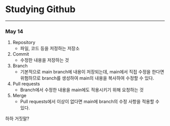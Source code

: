 # Studying Github
---
### May 14
1. Repository
    - 파일, 코드 등을 저정하는 저장소
2. Commit
    - 수정한 내용을 저장하는 것
3. Branch
    - 기본적으로 main branch에 내용이 저장되는데, main에서 직접 수정을 한다면 위험하므로 branch를 생성하여 main의 내용을 복사하여 수정할 수 있다.
4. Pull requests
    - Branch에서 수정한 내용을 main에도 적용시키기 위해 요청하는 것
5. Merge
    - Pull requests에서 이상이 없다면 main에 branch의 수정 사항을 적용할 수 있다.

하하 거짓말?